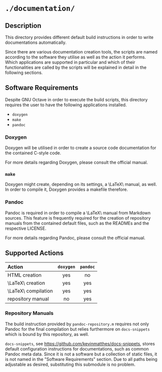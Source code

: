 <!------------------------------------------------------------------------------
--
-- Copyright (C) 2022 Kevin Matthes
--
-- This program is free software; you can redistribute it and/or modify
-- it under the terms of the GNU General Public License as published by
-- the Free Software Foundation; either version 2 of the License, or
-- (at your option) any later version.
--
-- This program is distributed in the hope that it will be useful,
-- but WITHOUT ANY WARRANTY; without even the implied warranty of
-- MERCHANTABILITY or FITNESS FOR A PARTICULAR PURPOSE.  See the
-- GNU General Public License for more details.
--
-- You should have received a copy of the GNU General Public License along
-- with this program; if not, write to the Free Software Foundation, Inc.,
-- 51 Franklin Street, Fifth Floor, Boston, MA 02110-1301 USA.
--
----
--
--  FILE
--      README.md
--
--  BRIEF
--      Important information regarding this project.
--
--  AUTHOR
--      Kevin Matthes
--
--  COPYRIGHT
--      (C) 2022 Kevin Matthes.
--      This file is licensed GPL 2 as of June 1991.
--
--  DATE
--      2022
--
--  NOTE
--      See `LICENSE' for full license.
--
------------------------------------------------------------------------------->

# `./documentation/`

## Description

This directory provides different default build instructions in order to write
documentations automatically.

Since there are various documentation creation tools, the scripts are named
according to the software they utilise as well as the action it performs.  Which
applications are supported in particular and which of their functionalities are
called by the scripts will be explained in detail in the following sections.

## Software Requirements

Despite GNU Octave in order to execute the build scripts, this directory
requires the user to have the following applications installed.

* `doxygen`
* `make`
* `pandoc`

### Doxygen

Doxygen will be utilised in order to create a source code documentation for the
contained C-style code.

For more details regarding Doxygen, please consult the official manual.

### `make`

Doxygen might create, depending on its settings, a \LaTeX\ manual, as well.  In
order to compile it, Doxygen provides a makefile therefore.

### Pandoc

Pandoc is required in order to compile a \LaTeX\ manual from Markdown sources.
This feature is frequently required for the creation of repository manuals from
the contained default files, such as the READMEs and the respective LICENSE.

For more details regarding Pandoc, please consult the official manual.

## Supported Actions

| Action                | `doxygen` | `pandoc`  |
|:----------------------|:---------:|:---------:|
| HTML creation         | yes       | no        |
| \LaTeX\ creation      | yes       | yes       |
| \LaTeX\ compilation   | yes       | yes       |
| repository manual     | no        | yes       |

### Repository Manuals

The build instruction provided by `pandoc-repository.m` requires not only Pandoc
for the final compilation but relies furthermore on `docs-snippets` which is
bound by this repository, as well.

`docs-snippets`, see https://github.com/kevinmatthes/docs-snippets, stores
default configuration instructions for documentations, such as common Pandoc
meta data.  Since it is not a software but a collection of static files, it is
not named in the "Software Requirements" section.  Due to all paths being
adjustable as desired, substituting this submodule is no problem.

<!----------------------------------------------------------------------------->

